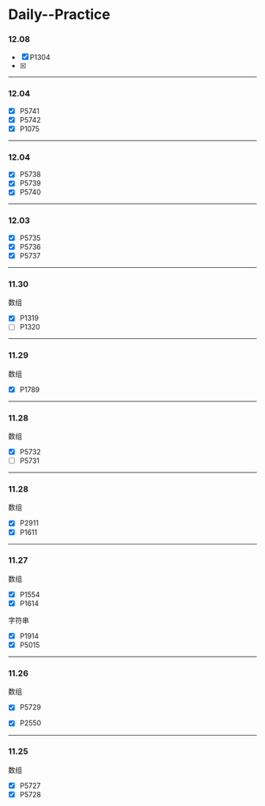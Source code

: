 # Daily--Practice

### 12.08
- [x] P1304
- [x]
---
### 12.04
- [x] P5741
- [x] P5742
- [x] P1075
---
### 12.04
- [x] P5738
- [x] P5739
- [x] P5740
---
### 12.03
- [x] P5735
- [x] P5736
- [x] P5737
---
### 11.30
数组
- [x] P1319
- [ ] P1320
---
### 11.29
数组
- [x] P1789
---
### 11.28
数组
- [x] P5732
- [ ] P5731
---
### 11.28
数组
- [x] P2911
- [x] P1611
---

### 11.27

数组
- [x] P1554
- [x] P1614

字符串
- [x] P1914
- [x] P5015
---

### 11.26

数组

- [x] P5729

- [x] P2550

---

### 11.25

数组

- [x] P5727
- [x] P5728